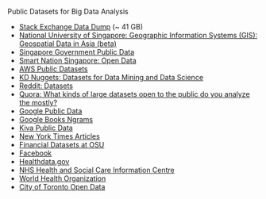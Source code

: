 Public Datasets for Big Data Analysis
- [Stack Exchange Data Dump](https://archive.org/details/stackexchange) (~ 41 GB)
- [National University of Singapore: Geographic Information Systems (GIS): Geospatial Data in Asia (beta)](http://libguides.nus.edu.sg/gis)
- [Singapore Government Public Data](https://data.gov.sg/)
- [Smart Nation Singapore: Open Data](https://www.smartnation.sg/resources/open-data)
- [AWS Public Datasets](https://aws.amazon.com/public-datasets/)
- [KD Nuggets: Datasets for Data Mining and Data Science](http://www.kdnuggets.com/datasets/index.html)
- [Reddit: Datasets](https://www.reddit.com/r/datasets/)
- [Quora: What kinds of large datasets open to the public do you analyze the mostly?](https://www.quora.com/What-kinds-of-large-datasets-open-to-the-public-do-you-analyze-the-mostly)
- [Google Public Data](https://www.google.com/publicdata/directory)
- [Google Books Ngrams](http://storage.googleapis.com/books/ngrams/books/datasetsv2.html)
- [Kiva Public Data](https://build.kiva.org/)
- [New York Times Articles](http://developer.nytimes.com/docs)
- [Financial Datasets at OSU](http://fisher.osu.edu/fin/fdf/osudata.htm)
- [Facebook](https://developers.facebook.com/docs/graph-api)
- [Healthdata.gov](https://www.healthdata.gov/)
- [NHS Health and Social Care Information Centre](http://www.hscic.gov.uk/home)
- [World Health Organization](http://www.who.int/en/)
- [City of Toronto Open Data](https://portal0.cf.opendata.inter.sandbox-toronto.ca/)
